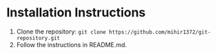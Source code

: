 # Installation Instructions

1. Clone the repository: `git clone https://github.com/mihir1372/git-repository.git`
2. Follow the instructions in README.md.